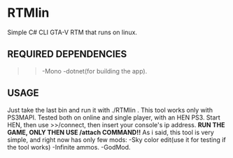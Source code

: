 # RTMlin
Simple C# CLI GTA-V RTM that runs on linux.
## REQUIRED DEPENDENCIES
>>-Mono
-dotnet(for building the app).
## USAGE
Just take the last bin and run it with ./RTMlin . This tool works only with PS3MAPI. Tested both on online and single player, with an HEN PS3.
Start HEN, then use >>/connect, then insert your console's ip address. **RUN THE GAME, ONLY THEN USE /attach COMMAND!!**
As i said, this tool is very simple, and right now has only few mods:
-Sky color edit(use it for testing if the tool works)
-Infinite ammos.
-GodMod.


